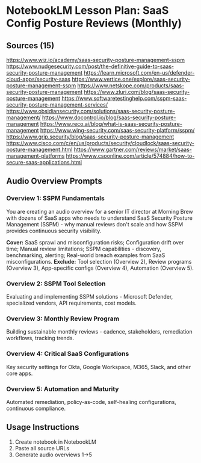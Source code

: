 # NotebookLM Lesson Plan: SaaS Config Posture Reviews (Monthly)

## Sources (15)

https://www.wiz.io/academy/saas-security-posture-management-sspm
https://www.nudgesecurity.com/post/the-definitive-guide-to-saas-security-posture-management
https://learn.microsoft.com/en-us/defender-cloud-apps/security-saas
https://www.vertice.one/explore/saas-security-posture-management-sspm
https://www.netskope.com/products/saas-security-posture-management
https://www.zluri.com/blog/saas-security-posture-management
https://www.softwaretestinghelp.com/sspm-saas-security-posture-management-services/
https://www.obsidiansecurity.com/solutions/saas-security-posture-management/
https://www.docontrol.io/blog/saas-security-posture-management
https://www.reco.ai/blog/what-is-saas-security-posture-management
https://www.wing-security.com/saas-security-platform/sspm/
https://www.grip.security/blog/saas-security-posture-management
https://www.cisco.com/c/en/us/products/security/cloudlock/saas-security-posture-management.html
https://www.gartner.com/reviews/market/saas-management-platforms
https://www.csoonline.com/article/574884/how-to-secure-saas-applications.html

## Audio Overview Prompts

### Overview 1: SSPM Fundamentals
You are creating an audio overview for a senior IT director at Morning Brew with dozens of SaaS apps who needs to understand SaaS Security Posture Management (SSPM) - why manual reviews don't scale and how SSPM provides continuous security visibility.

**Cover:** SaaS sprawl and misconfiguration risks; Configuration drift over time; Manual review limitations; SSPM capabilities - discovery, benchmarking, alerting; Real-world breach examples from SaaS misconfigurations.
**Exclude:** Tool selection (Overview 2), Review programs (Overview 3), App-specific configs (Overview 4), Automation (Overview 5).

### Overview 2: SSPM Tool Selection
Evaluating and implementing SSPM solutions - Microsoft Defender, specialized vendors, API requirements, cost models.

### Overview 3: Monthly Review Program
Building sustainable monthly reviews - cadence, stakeholders, remediation workflows, tracking trends.

### Overview 4: Critical SaaS Configurations
Key security settings for Okta, Google Workspace, M365, Slack, and other core apps.

### Overview 5: Automation and Maturity
Automated remediation, policy-as-code, self-healing configurations, continuous compliance.

## Usage Instructions
1. Create notebook in NotebookLM
2. Paste all source URLs
3. Generate audio overviews 1→5
